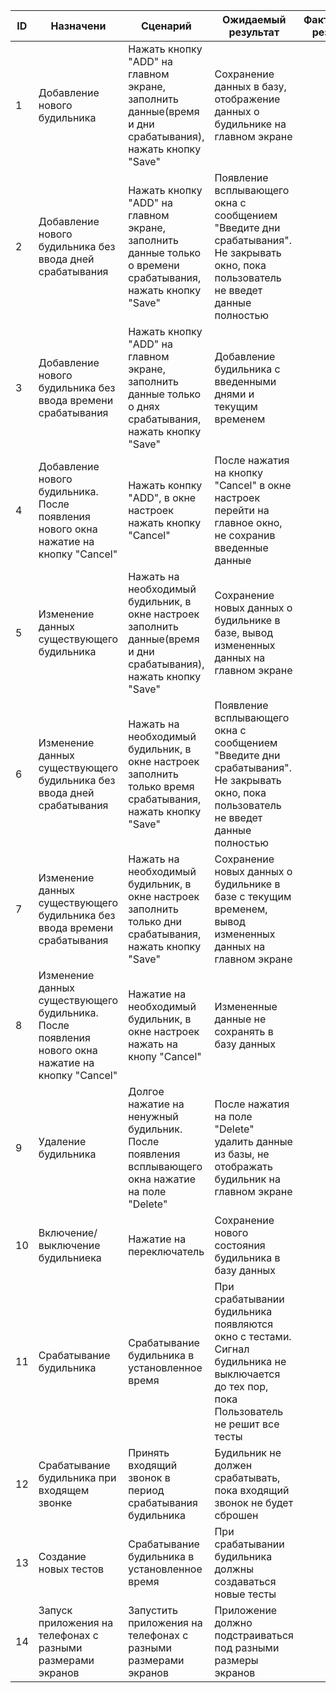 ID  |  Назначени  |  Сценарий  |  Ожидаемый результат  |  Фактический результат  |  Оценка  
----|-------------|------------|-----------------------|-------------------------|-------- 
1| Добавление нового будильника| Нажать кнопку "ADD" на главном экране, заполнить данные(время и дни срабатывания), нажать кнопку "Save"| Сохранение данных в базу, отображение данных о будильнике на главном экране| 
2| Добавление нового будильника без ввода дней срабатывания| Нажать кнопку "ADD" на главном экране, заполнить данные только о времени срабатывания, нажать кнопку "Save"| Появление всплывающего окна с сообщением "Введите дни срабатывания". Не закрывать окно, пока пользователь не введет данные полностью|
3| Добавление нового будильника без ввода времени срабатывания| Нажать кнопку "ADD" на главном экране, заполнить данные только о днях срабатывания, нажать кнопку "Save"| Добавление будильника с введенными днями и текущим временем|
4| Добавление нового будильника. После появления нового окна нажатие на кнопку "Cancel"| Нажать конпку "ADD", в окне настроек нажать кнопку "Cancel" |После нажатия на кнопку "Cancel" в окне настроек перейти на главное окно, не сохранив введенные данные|
5| Изменение данных существующего будильника| Нажать на необходимый будильник, в окне настроек заполнить данные(время и дни срабатывания), нажать кнопку "Save"| Сохранение новых данных о будильнике в базе, вывод измененных данных на главном экране| 
6| Изменение данных существующего будильника без ввода дней срабатывания| Нажать на необходимый будильник, в окне настроек заполнить только время срабатывания, нажать кнопку "Save"|Появление всплывающего окна с сообщением "Введите дни срабатывания". Не закрывать окно, пока пользователь не введет данные полностью|
7| Изменение данных существующего будильника без ввода времени срабатывания| Нажать на необходимый будильник, в окне настроек заполнить только дни срабатывания, нажать кнопку "Save"| Сохранение новых данных о будильнике в базе с текущим временем, вывод измененных данных на главном экране| 
8| Изменение данных существующего будильника. После появления нового окна нажатие на кнопку "Cancel" | Нажатие на необходимый будильник, в окне настроек нажать на кнопу "Cancel"| Измененные данные не сохранять в базу данных|
9| Удаление будильника| Долгое нажатие на ненужный будильник. После появления всплывающего окна нажатие на поле "Delete"| После нажатия на поле "Delete" удалить данные из базы, не отображать будильник на главном экране|
10| Включение/ выключение будильниека| Нажатие на переключатель| Сохранение нового состояния будильника в базу данных|
11| Срабатывание будильника| Срабатывание будильника в установленное время| При срабатывании будильника появляются окно с тестами. Сигнал будильника не выключается до тех пор, пока Пользователь не решит все тесты|
12| Срабатывание будильника при входящем звонке| Принять входящий звонок в период срабатывания будильника| Будильник не должен срабатывать, пока входящий звонок не будет сброшен | 
13| Создание новых тестов| Срабатывание будильника в установленное время| При срабатывании будильника должны создаваться новые тесты| 
14| Запуск приложения на телефонах с разными размерами экранов| Запустить приложения на телефонах с разными размерами экранов| Приложение должно подстраиваться под разными размеры экранов| 
